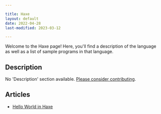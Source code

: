```yaml
---

title: Haxe
layout: default
date: 2022-04-28
last-modified: 2023-03-12

---
```


Welcome to the Haxe page! Here, you'll find a description of the language as well as a list of sample programs in that language.

## Description

No 'Description' section available. [Please consider contributing](https://github.com/TheRenegadeCoder/sample-programs-website).

## Articles

- [Hello World in Haxe](https://sampleprograms.io/projects/hello-world/haxe)